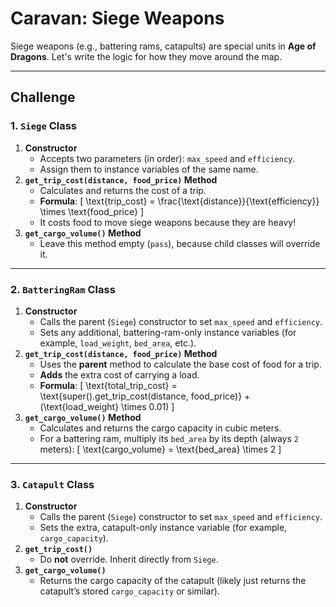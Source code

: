 # Caravan: Siege Weapons

Siege weapons (e.g., battering rams, catapults) are special units in **Age of Dragons**. Let's write the logic for how they move around the map.

---

## Challenge

### 1. `Siege` Class
1. **Constructor**
   - Accepts two parameters (in order): `max_speed` and `efficiency`.
   - Assign them to instance variables of the same name.
2. **`get_trip_cost(distance, food_price)` Method**
   - Calculates and returns the cost of a trip.
   - **Formula**:
     \[
       \text{trip_cost} = \frac{\text{distance}}{\text{efficiency}} \times \text{food_price}
     \]
   - It costs food to move siege weapons because they are heavy!
3. **`get_cargo_volume()` Method**
   - Leave this method empty (`pass`), because child classes will override it.

---

### 2. `BatteringRam` Class
1. **Constructor**
   - Calls the parent (`Siege`) constructor to set `max_speed` and `efficiency`.
   - Sets any additional, battering-ram-only instance variables (for example, `load_weight`, `bed_area`, etc.).
2. **`get_trip_cost(distance, food_price)` Method**
   - Uses the **parent** method to calculate the base cost of food for a trip.
   - **Adds** the extra cost of carrying a load.
   - **Formula**:
     \[
       \text{total_trip_cost} = \text{super().get_trip_cost(distance, food_price)} + (\text{load_weight} \times 0.01)
     \]
3. **`get_cargo_volume()` Method**
   - Calculates and returns the cargo capacity in cubic meters.
   - For a battering ram, multiply its `bed_area` by its depth (always `2` meters):
     \[
       \text{cargo_volume} = \text{bed_area} \times 2
     \]

---

### 3. `Catapult` Class
1. **Constructor**
   - Calls the parent (`Siege`) constructor to set `max_speed` and `efficiency`.
   - Sets the extra, catapult-only instance variable (for example, `cargo_capacity`).
2. **`get_trip_cost()`**
   - Do **not** override. Inherit directly from `Siege`.
3. **`get_cargo_volume()`**
   - Returns the cargo capacity of the catapult (likely just returns the catapult’s stored `cargo_capacity` or similar).
